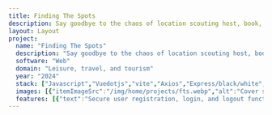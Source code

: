 ```yaml
---
title: Finding The Spots
description: Say goodbye to the chaos of location scouting host, book, and create in our spaces effortlessly.
layout: Layout
project:
  name: "Finding The Spots"
  description: "Say goodbye to the chaos of location scouting host, book, and create in our spaces effortlessly."
  software: "Web"
  domain: "Leisure, travel, and tourism"
  year: "2024"
  stack: ["Javascript","Vuedotjs","vite","Axios","Express/black/white","jsonwebtokens/black/white","stripe","nodedotjs","MongoDB","Git","github/black/white","Eslint","Prettier"]
  images: [{"itemImageSrc":"/img/home/projects/fts.webp","alt":"Cover screen for application page"}]
  features: [{"text":"Secure user registration, login, and logout functionality."},{"text":"Role-based access for general users, property owners, and admins."},{"text":"Search for properties/spots by type, country, city, and time."},{"text":"Advanced filters to refine search results based on user preferences."},{"text":"Detailed property pages with full image galleries and spot information."},{"text":"Booking request system with date, time, and duration selection."},{"text":"Free cancellation within 24 hours with redirection to spot listings."},{"text":"Seamless and secure payment processing via Stripe for confirmed bookings."},{"text":"Email notifications for booking and payment confirmations (users & owners)."},{"text":"Property owners can list new spots with images and details."},{"text":"Admin verification process for new spot submissions."},{"text":"Responsive, mobile-friendly interface for seamless access across devices."},{"text":"Integrated APIs for authentication, spot listing, booking, search, and payments."},{"text":"Scalable backend architecture to support future growth and features."}]
---
```


<ProjectCard :project="$frontmatter.project" />
